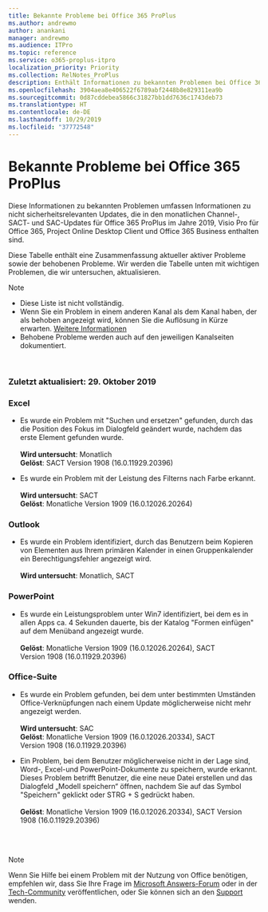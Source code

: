 ```yaml
---
title: Bekannte Probleme bei Office 365 ProPlus
ms.author: andrewmo
author: anankani
manager: andrewmo
ms.audience: ITPro
ms.topic: reference
ms.service: o365-proplus-itpro
localization_priority: Priority
ms.collection: RelNotes_ProPlus
description: Enthält Informationen zu bekannten Problemen bei Office 365 ProPlus
ms.openlocfilehash: 3904aea8e406522f6789abf2448b8e829311ea9b
ms.sourcegitcommit: 0d87cddebea5866c31827bb1dd7636c1743deb73
ms.translationtype: HT
ms.contentlocale: de-DE
ms.lasthandoff: 10/29/2019
ms.locfileid: "37772548"
---
```

# <a name="office-365-proplus-known-issues"></a>Bekannte Probleme bei Office 365 ProPlus

Diese Informationen zu bekannten Problemen umfassen Informationen zu nicht sicherheitsrelevanten Updates, die in den monatlichen Channel-, SACT- und SAC-Updates für Office 365 ProPlus im Jahre 2019, Visio Pro für Office 365, Project Online Desktop Client und Office 365 Business enthalten sind.

Diese Tabelle enthält eine Zusammenfassung aktueller aktiver Probleme sowie der behobenen Probleme.  Wir werden die Tabelle unten mit wichtigen Problemen, die wir untersuchen, aktualisieren.

> [!NOTE]
>- Diese Liste ist nicht vollständig.
>- Wenn Sie ein Problem in einem anderen Kanal als dem Kanal haben, der als behoben angezeigt wird, können Sie die Auflösung in Kürze erwarten. [Weitere Informationen](https://docs.microsoft.com/de-DE/DeployOffice/overview-of-update-channels-for-office-365-proplus#BKMK_SAC)
>- Behobene Probleme werden auch auf den jeweiligen Kanalseiten dokumentiert.

<br>

### <a name="last-updated-october-29-2019"></a>Zuletzt aktualisiert: 29. Oktober 2019

### <a name="excel"></a>Excel
- Es wurde ein Problem mit "Suchen und ersetzen" gefunden, durch das die Position des Fokus im Dialogfeld geändert wurde, nachdem das erste Element gefunden wurde. <br><br>
**Wird untersucht**: Monatlich <br>**Gelöst**: SACT Version 1908 (16.0.11929.20396)

- Es wurde ein Problem mit der Leistung des Filterns nach Farbe erkannt. <br><br>**Wird untersucht**: SACT <br>**Gelöst**: Monatliche Version 1909 (16.0.12026.20264)
### <a name="outlook"></a>Outlook
- Es wurde ein Problem identifiziert, durch das Benutzern beim Kopieren von Elementen aus Ihrem primären Kalender in einen Gruppenkalender ein Berechtigungsfehler angezeigt wird. <br> <br>**Wird untersucht**: Monatlich, SACT
### <a name="powerpoint"></a>PowerPoint
- Es wurde ein Leistungsproblem unter Win7 identifiziert, bei dem es in allen Apps ca. 4 Sekunden dauerte, bis der Katalog "Formen einfügen" auf dem Menüband angezeigt wurde.<br><br>**Gelöst**: Monatliche Version 1909 (16.0.12026.20264), SACT Version 1908 (16.0.11929.20396)

### <a name="office-suite"></a>Office-Suite
- Es wurde ein Problem gefunden, bei dem unter bestimmten Umständen Office-Verknüpfungen nach einem Update möglicherweise nicht mehr angezeigt werden.<br><br>**Wird untersucht**: SAC<br> **Gelöst**: Monatliche Version 1909 (16.0.12026.20334), SACT Version 1908 (16.0.11929.20396)

- Ein Problem, bei dem Benutzer möglicherweise nicht in der Lage sind, Word-, Excel-und PowerPoint-Dokumente zu speichern, wurde erkannt.  Dieses Problem betrifft Benutzer, die eine neue Datei erstellen und das Dialogfeld „Modell speichern“ öffnen, nachdem Sie auf das Symbol "Speichern" geklickt oder STRG + S gedrückt haben.<br><br> **Gelöst**: Monatliche Version 1909 (16.0.12026.20334), SACT Version 1908 (16.0.11929.20396)

<br>
<br>

> [!NOTE]
> Wenn Sie Hilfe bei einem Problem mit der Nutzung von Office benötigen, empfehlen wir, dass Sie Ihre Frage im [Microsoft Answers-Forum](https://answers.microsoft.com/) oder in der [Tech-Community](https://techcommunity.microsoft.com/) veröffentlichen, oder Sie können sich an den [Support](https://support.microsoft.com/contactus) wenden.

